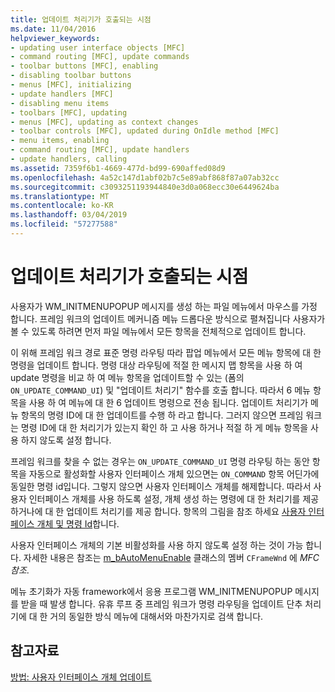 ```yaml
---
title: 업데이트 처리기가 호출되는 시점
ms.date: 11/04/2016
helpviewer_keywords:
- updating user interface objects [MFC]
- command routing [MFC], update commands
- toolbar buttons [MFC], enabling
- disabling toolbar buttons
- menus [MFC], initializing
- update handlers [MFC]
- disabling menu items
- toolbars [MFC], updating
- menus [MFC], updating as context changes
- toolbar controls [MFC], updated during OnIdle method [MFC]
- menu items, enabling
- command routing [MFC], update handlers
- update handlers, calling
ms.assetid: 7359f6b1-4669-477d-bd99-690affed08d9
ms.openlocfilehash: 4a52c147d1abf02b7c5e89abf868f87a07ab32cc
ms.sourcegitcommit: c3093251193944840e3d0a068ecc30e6449624ba
ms.translationtype: MT
ms.contentlocale: ko-KR
ms.lasthandoff: 03/04/2019
ms.locfileid: "57277588"
---
```

# <a name="when-update-handlers-are-called"></a>업데이트 처리기가 호출되는 시점

사용자가 WM_INITMENUPOPUP 메시지를 생성 하는 파일 메뉴에서 마우스를 가정 합니다. 프레임 워크의 업데이트 메커니즘 메뉴 드롭다운 방식으로 펼쳐집니다 사용자가 볼 수 있도록 하려면 먼저 파일 메뉴에서 모든 항목을 전체적으로 업데이트 합니다.

이 위해 프레임 워크 경로 표준 명령 라우팅 따라 팝업 메뉴에서 모든 메뉴 항목에 대 한 명령을 업데이트 합니다. 명령 대상 라우팅에 적절 한 메시지 맵 항목을 사용 하 여 update 명령을 비교 하 여 메뉴 항목을 업데이트할 수 있는 (폼의 `ON_UPDATE_COMMAND_UI`) 및 "업데이트 처리기" 함수를 호출 합니다. 따라서 6 메뉴 항목을 사용 하 여 메뉴에 대 한 6 업데이트 명령으로 전송 됩니다. 업데이트 처리기가 메뉴 항목의 명령 ID에 대 한 업데이트를 수행 하 라고 합니다. 그러지 않으면 프레임 워크는 명령 ID에 대 한 처리기가 있는지 확인 하 고 사용 하거나 적절 하 게 메뉴 항목을 사용 하지 않도록 설정 합니다.

프레임 워크를 찾을 수 없는 경우는 `ON_UPDATE_COMMAND_UI` 명령 라우팅 하는 동안 항목을 자동으로 활성화할 사용자 인터페이스 개체 있으면는 `ON_COMMAND` 항목 어딘가에 동일한 명령 id입니다. 그렇지 않으면 사용자 인터페이스 개체를 해제합니다. 따라서 사용자 인터페이스 개체를 사용 하도록 설정, 개체 생성 하는 명령에 대 한 처리기를 제공 하거나에 대 한 업데이트 처리기를 제공 합니다. 항목의 그림을 참조 하세요 [사용자 인터페이스 개체 및 명령 Id](../mfc/user-interface-objects-and-command-ids.md)합니다.

사용자 인터페이스 개체의 기본 비활성화를 사용 하지 않도록 설정 하는 것이 가능 합니다. 자세한 내용은 참조는 [m_bAutoMenuEnable](../mfc/reference/cframewnd-class.md#m_bautomenuenable) 클래스의 멤버 `CFrameWnd` 에 *MFC 참조*.

메뉴 초기화가 자동 framework에서 응용 프로그램 WM_INITMENUPOPUP 메시지를 받을 때 발생 합니다. 유휴 루프 중 프레임 워크가 명령 라우팅을 업데이트 단추 처리기에 대 한 거의 동일한 방식 메뉴에 대해서와 마찬가지로 검색 합니다.

## <a name="see-also"></a>참고자료

[방법: 사용자 인터페이스 개체 업데이트](../mfc/how-to-update-user-interface-objects.md)
